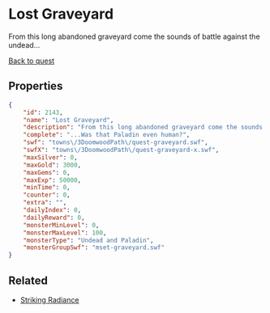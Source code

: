 # Lost Graveyard

From this long abandoned graveyard come the sounds of battle against the undead...

[Back to quest](../quests.md)

## Properties

```json
{
    "id": 2143,
    "name": "Lost Graveyard",
    "description": "From this long abandoned graveyard come the sounds of battle against the undead...",
    "complete": "...Was that Paladin even human?",
    "swf": "towns\/3DoomwoodPath\/quest-graveyard.swf",
    "swfX": "towns\/3DoomwoodPath\/quest-graveyard-x.swf",
    "maxSilver": 0,
    "maxGold": 3000,
    "maxGems": 0,
    "maxExp": 50000,
    "minTime": 0,
    "counter": 0,
    "extra": "",
    "dailyIndex": 0,
    "dailyReward": 0,
    "monsterMinLevel": 0,
    "monsterMaxLevel": 100,
    "monsterType": "Undead and Paladin",
    "monsterGroupSwf": "mset-graveyard.swf"
}
```

## Related

- [Striking Radiance](../items/21958-striking-radiance.md)

